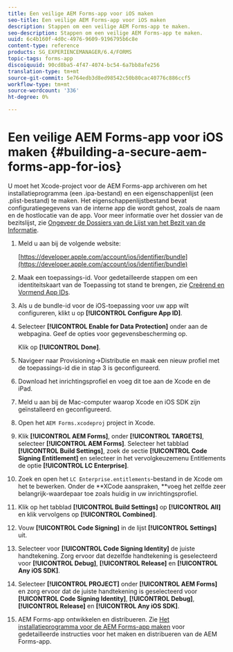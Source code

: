 ```yaml
---
title: Een veilige AEM Forms-app voor iOS maken
seo-title: Een veilige AEM Forms-app voor iOS maken
description: Stappen om een veilige AEM Forms-app te maken.
seo-description: Stappen om een veilige AEM Forms-app te maken.
uuid: 6c4b160f-4d0c-4976-9609-9196795b6c8e
content-type: reference
products: SG_EXPERIENCEMANAGER/6.4/FORMS
topic-tags: forms-app
discoiquuid: 90cd8ba5-4f47-4074-bc54-6a7bb8afe256
translation-type: tm+mt
source-git-commit: 5e764edb3d8ed98542c50b80cac40776c886ccf5
workflow-type: tm+mt
source-wordcount: '336'
ht-degree: 0%

---
```



# Een veilige AEM Forms-app voor iOS maken {#building-a-secure-aem-forms-app-for-ios}

U moet het Xcode-project voor de AEM Forms-app archiveren om het installatieprogramma (een .ipa-bestand) en een eigenschappenlijst (een .plist-bestand) te maken. Het eigenschappenlijstbestand bevat configuratiegegevens van de interne app die wordt gehost, zoals de naam en de hostlocatie van de app. Voor meer informatie over het dossier van de bezitslijst, zie [Ongeveer de Dossiers van de Lijst van het Bezit van de Informatie](https://developer.apple.com/library/ios/#documentation/general/Reference/InfoPlistKeyReference/Articles/AboutInformationPropertyListFiles.html).

1. Meld u aan bij de volgende website:

   [https://developer.apple.com/account/ios/identifier/bundle](https://developer.apple.com/account/ios/identifier/bundle)

1. Maak een toepassings-id. Voor gedetailleerde stappen om een identiteitskaart van de Toepassing tot stand te brengen, zie [Creërend en Vormend App IDs](https://developer.apple.com/library/ios/documentation/IDEs/Conceptual/AppDistributionGuide/MaintainingProfiles/MaintainingProfiles.html).
1. Als u de bundle-id voor de iOS-toepassing voor uw app wilt configureren, klikt u op **[!UICONTROL Configure App ID]**.
1. Selecteer **[!UICONTROL Enable for Data Protection]** onder aan de webpagina. Geef de opties voor gegevensbescherming op.

   Klik op **[!UICONTROL Done]**.

1. Navigeer naar Provisioning->Distributie en maak een nieuw profiel met de toepassings-id die in stap 3 is geconfigureerd.
1. Download het inrichtingsprofiel en voeg dit toe aan de Xcode en de iPad.
1. Meld u aan bij de Mac-computer waarop Xcode en iOS SDK zijn geïnstalleerd en geconfigureerd.
1. Open het `AEM Forms.xcodeproj` project in Xcode.
1. Klik **[!UICONTROL AEM Forms]**, onder **[!UICONTROL TARGETS]**, selecteer **[!UICONTROL AEM Forms]**. Selecteer het tabblad **[!UICONTROL Build Settings]**, zoek de sectie **[!UICONTROL Code Signing Entitlement]** en selecteer in het vervolgkeuzemenu Entitlements de optie **[!UICONTROL LC Enterprise]**.
1. Zoek en open het `LC Enterprise.entitlements`-bestand in de Xcode om het te bewerken. Onder de **XCode aanspraken, **voeg het zelfde zeer belangrijk-waardepaar toe zoals huidig in uw inrichtingsprofiel.
1. Klik op het tabblad **[!UICONTROL Build Settings]** op **[!UICONTROL All]** en klik vervolgens op **[!UICONTROL Combined]**.
1. Vouw **[!UICONTROL Code Signing]** in de lijst **[!UICONTROL Settings]** uit.
1. Selecteer voor **[!UICONTROL Code Signing Identity]** de juiste handtekening. Zorg ervoor dat dezelfde handtekening is geselecteerd voor **[!UICONTROL Debug]**, **[!UICONTROL Release]** en **[!UICONTROL Any iOS SDK]**.
1. Selecteer **[!UICONTROL PROJECT]** onder **[!UICONTROL AEM Forms]** en zorg ervoor dat de juiste handtekening is geselecteerd voor **[!UICONTROL Code Signing Identity]**, **[!UICONTROL Debug]**, **[!UICONTROL Release]** en **[!UICONTROL Any iOS SDK]**.
1. AEM Forms-app ontwikkelen en distribueren. Zie [Het installatieprogramma voor de AEM Forms-app maken](setup-xcode-project-build-installer.md#build-the-installer-for-the-mobile-workspace-app) voor gedetailleerde instructies voor het maken en distribueren van de AEM Forms-app.
